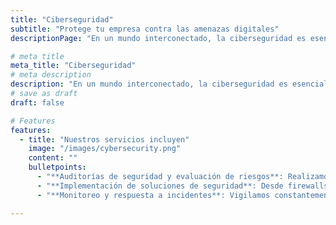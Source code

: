 ```yaml
---
title: "Ciberseguridad"
subtitle: "Protege tu empresa contra las amenazas digitales"
descriptionPage: "En un mundo interconectado, la ciberseguridad es esencial para mantener la integridad de los sistemas y datos de tu empresa. Ofrecemos una gama de servicios para protegerte contra amenazas, asegurando que tu infraestructura digital esté siempre segura y conforme a las normativas."

# meta title
meta_title: "Ciberseguridad"
# meta description
description: "En un mundo interconectado, la ciberseguridad es esencial para mantener la integridad de los sistemas y datos de tu empresa"
# save as draft
draft: false

# Features
features:
  - title: "Nuestros servicios incluyen"
    image: "/images/cybersecurity.png"
    content: ""
    bulletpoints:
      - "**Auditorías de seguridad y evaluación de riesgos**: Realizamos auditorías exhaustivas para identificar vulnerabilidades y ofrecer soluciones personalizadas."
      - "**Implementación de soluciones de seguridad**: Desde firewalls hasta criptografía avanzada, implementamos las mejores prácticas y herramientas para salvaguardar tu infraestructura."
      - "**Monitoreo y respuesta a incidentes**: Vigilamos constantemente tu red y sistemas, ofreciendo respuesta inmediata ante cualquier incidente de seguridad."

---
```


